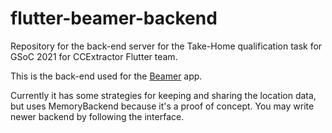 # flutter-beamer-backend
Repository for the back-end server for the Take-Home qualification task for GSoC 2021 for CCExtractor Flutter team. 

This is the back-end used for the [Beamer](https://github.com/Piero512/flutter-beamer) app.

Currently it has some strategies for keeping and sharing the location data, but uses MemoryBackend because it's a proof of concept.
You may write newer backend by following the interface.

